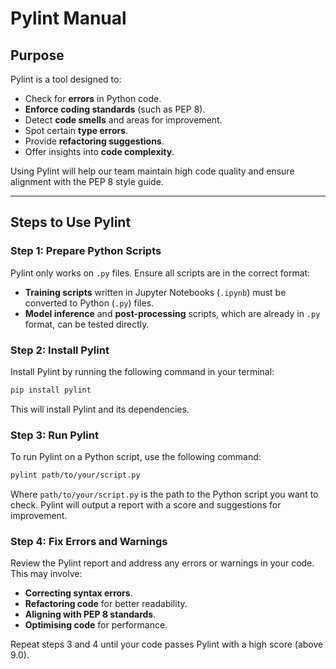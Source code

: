 # Pylint Manual

## Purpose

Pylint is a tool designed to:

- Check for **errors** in Python code.
- **Enforce coding standards** (such as PEP 8).
- Detect **code smells** and areas for improvement.
- Spot certain **type errors**.
- Provide **refactoring suggestions**.
- Offer insights into **code complexity**.

Using Pylint will help our team maintain high code quality and ensure alignment with the PEP 8 style guide.

---

## Steps to Use Pylint

### Step 1: Prepare Python Scripts

Pylint only works on `.py` files. Ensure all scripts are in the correct format:
- **Training scripts** written in Jupyter Notebooks (`.ipynb`) must be converted to Python (`.py`) files.
- **Model inference** and **post-processing** scripts, which are already in `.py` format, can be tested directly.

### Step 2: Install Pylint

Install Pylint by running the following command in your terminal:
```bash
pip install pylint
```

This will install Pylint and its dependencies.


### Step 3: Run Pylint
To run Pylint on a Python script, use the following command:
```bash
pylint path/to/your/script.py
```
Where `path/to/your/script.py` is the path to the Python script you want to check. Pylint will output a report with a score and suggestions for improvement.

### Step 4: Fix Errors and Warnings
Review the Pylint report and address any errors or warnings in your code. This may involve:
- **Correcting syntax errors**.
- **Refactoring code** for better readability.
- **Aligning with PEP 8 standards**.
- **Optimising code** for performance.

Repeat steps 3 and 4 until your code passes Pylint with a high score (above 9.0).